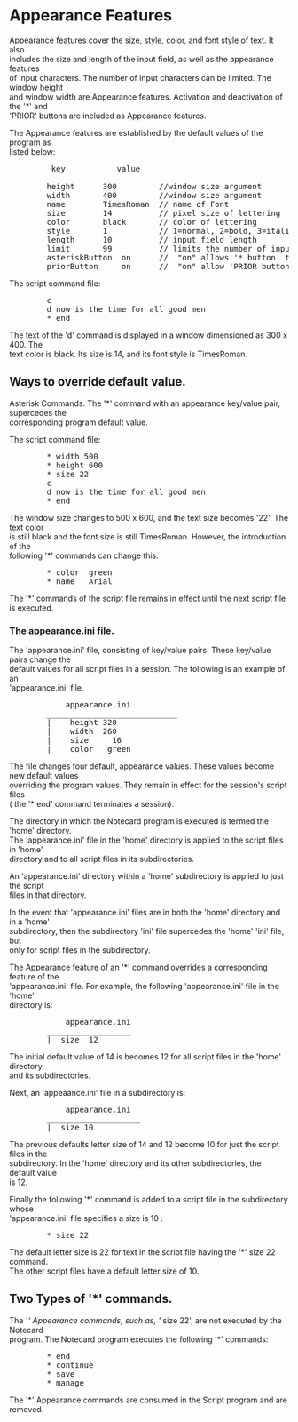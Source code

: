 <h1>Appearance Features </h1>

<p>Appearance features cover the size, style, color, and font style of text.  It also <br />
includes the size and length of the input field, as well as the appearance features <br />
of input characters.  The number of input characters can be limited.  The window height <br />
and window width are Appearance features.  Activation and deactivation of the '*' and <br />
'PRIOR' buttons are included as Appearance features.   </p>

<p>The Appearance features are established by the default values of the program as <br />
listed below:  </p>

<pre>
         key           value

        height      300         //window size argument
        width       400         //window size argument
        name        TimesRoman  // name of Font
        size        14          // pixel size of lettering
        color       black       // color of lettering
        style       1           // 1=normal, 2=bold, 3=italics
        length      10          // input field length
        limit       99          // limits the number of input characters 
        asteriskButton  on      //  "on" allows '* button' to be armed (active)
        priorButton     on      //  "on" allow 'PRIOR button' to be armed (active)
</pre>

<p>The script command file:</p>

<pre>
        c 
        d now is the time for all good men
        * end
</pre>

<p>The text of the 'd' command  is displayed in a window dimensioned as 300 x 400.  The <br />
text color is black.  Its size is 14, and its font style is TimesRoman.  </p>

<h2>Ways to override default value.</h2>

<p>Asterisk Commands.   The '*' command  with an appearance key/value pair,  supercedes the <br />
corresponding program default value.  </p>

<p>The script command file:</p>

<pre>
        * width 500
        * height 600
        * size 22
        c 
        d now is the time for all good men
        * end
</pre>

<p>The window size changes to 500 x 600, and the text size becomes '22'.  The  text color <br />
is still black and the font size is still TimesRoman.  However, the introduction of the <br />
following '*' commands can change this.  </p>

<pre>
        * color  green
        * name   Arial
</pre>

<p>The '*' commands of the script file remains in effect until the next script file is executed.   </p>

<h3>The appearance.ini file.</h3>

<p>The  'appearance.ini' file,  consisting of key/value pairs. These key/value pairs  change the <br />
default values for all script files in a session. The following is an example of an <br />
'appearance.ini' file.     </p>

<pre>
            appearance.ini
        ____________________________
        |    height 320
        |    width  260
        |    size     16
        |    color   green
</pre>

<p>The file changes four default, appearance values.  These values become new default values <br />
overriding the program values.  They remain  in effect for the session's script files <br />
( the '* end' command terminates a session).  </p>

<p>The directory in which the Notecard program is executed is termed the 'home' directory. <br />
The 'appearance.ini' file in the 'home' directory is applied to the script files in 'home' <br />
directory and to all  script files in its subdirectories.  </p>

<p>An 'appearance.ini' directory within a 'home' subdirectory is applied to just the script <br />
files in that directory.   </p>

<p>In the event that 'appearance.ini' files are in both the 'home' directory and in a 'home' <br />
subdirectory, then the subdirectory 'ini' file supercedes the 'home' 'ini'  file, but <br />
only for script files in the subdirectory.  </p>

<p>The Appearance feature of an '*' command overrides a corresponding feature of the <br />
'appearance.ini' file.   For example, the following 'appearance.ini' file in the 'home' <br />
directory is:  </p>

<pre>
            appearance.ini
        __________________
        |  size  12
</pre>

<p>The initial default value of 14 is becomes 12 for all script files in the 'home' directory <br />
and its subdirectories.   </p>

<p>Next, an 'appeaance.ini' file in a subdirectory is:</p>

<pre>
            appearance.ini
        ____________________
        |  size 10
</pre>

<p>The previous defaults letter size of 14 and 12 become 10 for just the script files in the <br />
subdirectory.  In the 'home' directory and its other subdirectories,  the default value <br />
is 12.  </p>

<p>Finally the following '*' command is added to a script file in the subdirectory whose <br />
'appearance.ini' file specifies a size is 10 :  </p>

<pre>
        * size 22
</pre>

<p>The default letter size is 22 for text in the script file having the '*' size 22 command. <br />
The other script files have a default letter size of 10.  </p>

<h2>Two Types of '*' commands.</h2>

<p>The '<em>'  Appearance commands, such as, '</em> size 22',  are not executed by the Notecard <br />
program.  The Notecard program executes the following '*' commands:  </p>

<pre>
        * end
        * continue
        * save
        * manage <filename>
</pre>

<p>The  '*'  Appearance commands are consumed in the Script program and are removed.  </p>
